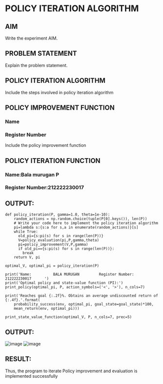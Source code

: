 # POLICY ITERATION ALGORITHM

## AIM
Write the experiment AIM.

## PROBLEM STATEMENT
Explain the problem statement.

## POLICY ITERATION ALGORITHM
Include the steps involved in policy iteration algorithm

## POLICY IMPROVEMENT FUNCTION
### Name
### Register Number
Include the policy improvement function

## POLICY ITERATION FUNCTION
### Name:Bala murugan P
### Register Number:212222230017

## OUTPUT:
```
def policy_iteration(P, gamma=1.0, theta=1e-10):
    random_actions = np.random.choice(tuple(P[0].keys()), len(P))
    # Write your code here to implement the policy iteration algorithm
    pi=lambda s:{s:a for s,a in enumerate(random_actions)}[s]
    while True:
      old_pi={s:pi(s) for s in range(len(P))}
      V=policy_evaluation(pi,P,gamma,theta)
      pi=policy_improvement(V,P,gamma)
      if old_pi=={s:pi(s) for s in range(len(P))}:
        break
    return V, pi
```
```
optimal_V, optimal_pi = policy_iteration(P)
```
```
print('Name:          BALA MURUGAN         Register Number: 212222230017      ')
print('Optimal policy and state-value function (PI):')
print_policy(optimal_pi, P, action_symbols=('<', '>'), n_cols=7)
```
```
print('Reaches goal {:.2f}%. Obtains an average undiscounted return of {:.4f}.'.format(
    probability_success(env, optimal_pi, goal_state=goal_state)*100,
    mean_return(env, optimal_pi)))
```
```
print_state_value_function(optimal_V, P, n_cols=7, prec=5)
```
## OUTPUT:
![image](https://github.com/user-attachments/assets/e6029934-a2e5-4338-8bec-89c896ea6a1c)
![image](https://github.com/user-attachments/assets/a4881cdb-dd5d-4559-b5ca-eb98a3b36213)


## RESULT:

Thus, the program to iterate Policy improvement and evaluation is implemented successfully
